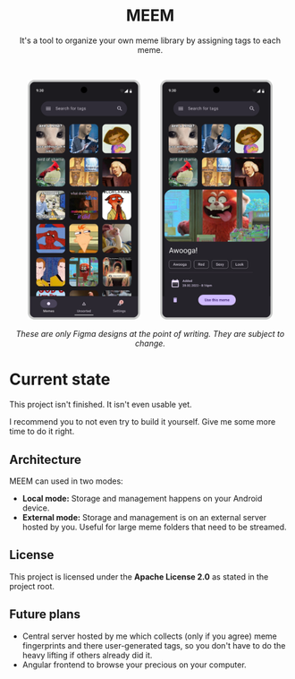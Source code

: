 <h1 align="center">MEEM</h1>
<p align="center">It's a tool to organize your own meme library by assigning tags to each meme.</p>

<br>
<p float="left" align="middle">
  <img src="designs/MemeOverview.png" width="40%" />
  <span>&nbsp;&nbsp;&nbsp;&nbsp;&nbsp;&nbsp;&nbsp;</span>
  <img src="designs/MemeSingleView.png" width="40%" />
</p>
<p align="middle">
  <i>These are only Figma designs at the point of writing. They are subject to change.</i>
</p>

# Current state
This project isn't finished. It isn't even usable yet.

I recommend you to not even try to build it yourself. Give me some more time to do it right.

## Architecture
MEEM can used in two modes:
- **Local mode:** Storage and management happens on your Android device.
- **External mode:** Storage and management is on an external server hosted by you. Useful for large meme folders that need to be streamed.

## License
This project is licensed under the **Apache License 2.0** as stated in the project root.

## Future plans
- Central server hosted by me which collects (only if you agree) meme fingerprints and there user-generated tags, so you don't have to do the heavy lifting if others already did it.
- Angular frontend to browse your precious on your computer.
